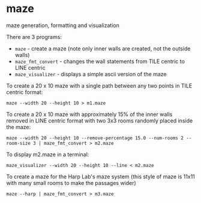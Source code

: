 # maze
maze generation, formatting and visualization

There are 3 programs:
 - `maze` - create a maze (note only inner walls are created, not the outside walls)
 - `maze_fmt_convert` - changes the wall statements from TILE centric to LINE centric
 - `maze_visualizer` - displays a simple ascii version of the maze

To create a 20 x 10 maze with a single path between any two points in TILE centric format:
```
maze --width 20 --height 10 > m1.maze
```

To create a 20 x 10 maze with approximately 15% of the inner walls removed in LINE centric format with two 3x3 rooms randomly placed inside the maze:
```
maze --width 20 --height 10 --remove-percentage 15.0 --num-rooms 2 --room-size 3 | maze_fmt_convert > m2.maze
```

To display m2.maze in a terminal:
```
maze_visualizer --width 20 --height 10 --line < m2.maze
```

To create a maze for the Harp Lab's maze system (this style of maze is 11x11 with many small rooms to make the passages wider)
```
maze --harp | maze_fmt_convert > m3.maze
```
